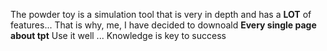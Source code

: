 The powder toy is a simulation tool that is very in depth and has a **LOT** of features...
That is why, me, I have decided to downoald **Every single page about tpt**
Use it well ...
Knowledge is key to success
